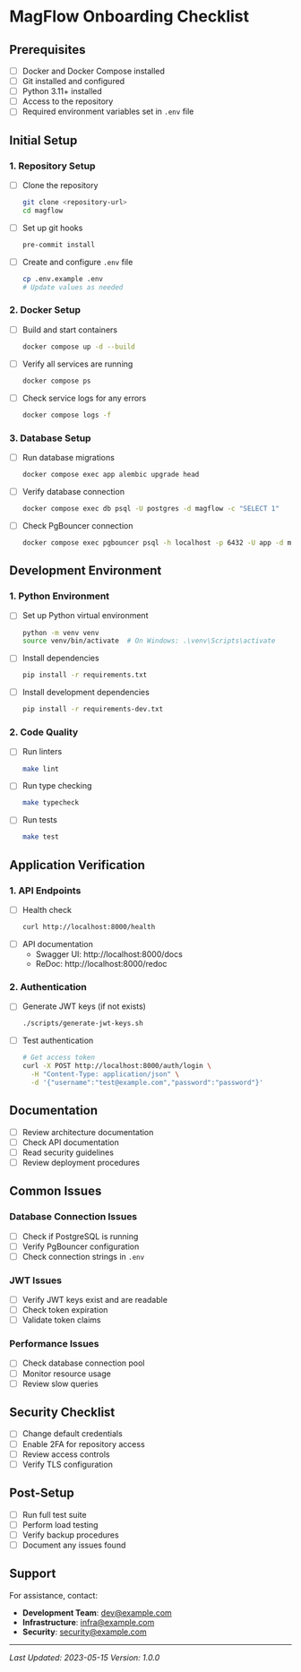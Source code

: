 # MagFlow Onboarding Checklist

## Prerequisites

- [ ] Docker and Docker Compose installed
- [ ] Git installed and configured
- [ ] Python 3.11+ installed
- [ ] Access to the repository
- [ ] Required environment variables set in `.env` file

## Initial Setup

### 1. Repository Setup

- [ ] Clone the repository
  ```bash
  git clone <repository-url>
  cd magflow
  ```
- [ ] Set up git hooks
  ```bash
  pre-commit install
  ```
- [ ] Create and configure `.env` file
  ```bash
  cp .env.example .env
  # Update values as needed
  ```

### 2. Docker Setup

- [ ] Build and start containers
  ```bash
  docker compose up -d --build
  ```
- [ ] Verify all services are running
  ```bash
  docker compose ps
  ```
- [ ] Check service logs for any errors
  ```bash
  docker compose logs -f
  ```

### 3. Database Setup

- [ ] Run database migrations
  ```bash
  docker compose exec app alembic upgrade head
  ```
- [ ] Verify database connection
  ```bash
  docker compose exec db psql -U postgres -d magflow -c "SELECT 1"
  ```
- [ ] Check PgBouncer connection
  ```bash
  docker compose exec pgbouncer psql -h localhost -p 6432 -U app -d magflow -c "SELECT 1"
  ```

## Development Environment

### 1. Python Environment

- [ ] Set up Python virtual environment
  ```bash
  python -m venv venv
  source venv/bin/activate  # On Windows: .\venv\Scripts\activate
  ```
- [ ] Install dependencies
  ```bash
  pip install -r requirements.txt
  ```
- [ ] Install development dependencies
  ```bash
  pip install -r requirements-dev.txt
  ```

### 2. Code Quality

- [ ] Run linters
  ```bash
  make lint
  ```
- [ ] Run type checking
  ```bash
  make typecheck
  ```
- [ ] Run tests
  ```bash
  make test
  ```

## Application Verification

### 1. API Endpoints

- [ ] Health check
  ```bash
  curl http://localhost:8000/health
  ```
- [ ] API documentation
  - Swagger UI: http://localhost:8000/docs
  - ReDoc: http://localhost:8000/redoc

### 2. Authentication

- [ ] Generate JWT keys (if not exists)
  ```bash
  ./scripts/generate-jwt-keys.sh
  ```
- [ ] Test authentication
  ```bash
  # Get access token
  curl -X POST http://localhost:8000/auth/login \
    -H "Content-Type: application/json" \
    -d '{"username":"test@example.com","password":"password"}'
  ```

## Documentation

- [ ] Review architecture documentation
- [ ] Check API documentation
- [ ] Read security guidelines
- [ ] Review deployment procedures

## Common Issues

### Database Connection Issues

- [ ] Check if PostgreSQL is running
- [ ] Verify PgBouncer configuration
- [ ] Check connection strings in `.env`

### JWT Issues

- [ ] Verify JWT keys exist and are readable
- [ ] Check token expiration
- [ ] Validate token claims

### Performance Issues

- [ ] Check database connection pool
- [ ] Monitor resource usage
- [ ] Review slow queries

## Security Checklist

- [ ] Change default credentials
- [ ] Enable 2FA for repository access
- [ ] Review access controls
- [ ] Verify TLS configuration

## Post-Setup

- [ ] Run full test suite
- [ ] Perform load testing
- [ ] Verify backup procedures
- [ ] Document any issues found

## Support

For assistance, contact:

- **Development Team**: dev@example.com
- **Infrastructure**: infra@example.com
- **Security**: security@example.com

______________________________________________________________________

*Last Updated: 2023-05-15*
*Version: 1.0.0*

